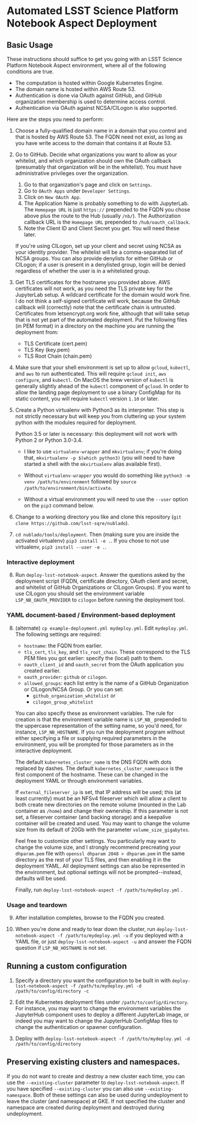 # Automated LSST Science Platform Notebook Aspect Deployment

## Basic Usage

These instructions should suffice to get you going with an LSST
Science Platform Notebook Aspect environment, where all of the following
conditions are true.

- The computation is hosted within Google Kubernetes Engine.
- The domain name is hosted within AWS Route 53.
- Authentication is done via OAuth against GitHub, and GitHub
  organization membership is used to determine access control.
- Authentication via OAuth against NCSA/CILogon is also supported.

Here are the steps you need to perform:

1. Choose a fully-qualified domain name in a domain that you control and
   that is hosted by AWS Route 53.  The FQDN need not exist, as long as
   you have write access to the domain that contains it at Route 53.

2. Go to GitHub.  Decide what organizations you want to allow as your
   whitelist, and which organization should own the OAuth callback
   (presumably that organization will be in the whitelist).  You must
   have administrative privileges over the organization.
   
    1. Go to that organization's page and click on `Settings`.
    2. Go to `OAuth Apps` under `Developer Settings`.
	3. Click on `New OAuth App`.
	4. The Application Name is probably something to do with
       JupyterLab.  The `Homepage URL` is just `https://` prepended to the
       FQDN you chose above plus the route to the Hub (usually `/nb/`).
	   The Authorization callback URL is the `Homepage URL` prepended to
       `/hub/oauth_callback`. 
    5. Note the Client ID and Client Secret you get.  You will need
       these later.
	   
	If you're using CILogon, set up your client and secret using NCSA as
    your identity provider.  The whitelist will be a comma-separated
	list of NCSA groups.  You can also provide denylists for either
    GitHub or CILogon; if a user is present in a denylisted group,
    login will be denied regardless of whether the user is in a
    whitelisted group.

3. Get TLS certificates for the hostname you provided above.  AWS
   certificates will not work, as you need the TLS private key for the
   JupyterLab setup.  A wildcard certificate for the domain would work
   fine.  I do not think a self-signed certificate will work, because
   the GitHub callback will (correctly) note that the certificate chain
   is untrusted.  Certificates from letsencrypt.org work fine, although
   that will take setup that is not yet part of the automated
   deployment.  Put the following files (in PEM format) in a directory
   on the machine you are running the deployment from:
   
    - TLS Certificate (cert.pem)
	- TLS Key (key.pem)
	- TLS Root Chain (chain.pem)
	   
4. Make sure that your shell environment is set up to allow `gcloud`,
   `kubectl`, and `aws` to run authenticated.  This will require `gcloud
   init`, `aws configure`, and `kubectl`.  On MacOS the brew version of
   `kubectl` is generally slightly ahead of the `kubectl` component of
   `gcloud`.  In order to allow the landing page deployment to use a
   binary ConfigMap for its static content, you will require `kubectl`
   version `1.10` or later.

5. Create a Python virtualenv with Python3 as its interpreter.  This
   step is not strictly necessary but will keep you from cluttering up
   your system python with the modules required for deployment.
   
   Python 3.5 or later is necessary: this deployment will not work with
   Python 2 or Python 3.0-3.4.

    - I like to use `virtualenv-wrapper` and `mkvirtualenv`; if you're
   doing that, `mkvirtualenv -p $(which python3)` (you will need to have
   started a shell with the `mkvirtualenv` alias available first).
   
   - Without `virtualenv-wrapper` you would do something like `python3
   -m venv /path/to/environment` followed by `source
   /path/to/environment/bin/activate`.

    - Without a virtual environment you will need to use the `--user`
    option on the `pip3` command below.

6. Change to a working directory you like and clone this repository
   (`git clone https://github.com/lsst-sqre/nublado`).
   
7. `cd nublado/tools/deployment`.  Then (making sure you are
   inside the activated virtualenv) `pip3 install -e .`.  If you chose
   to not use virtualenv, `pip3 install --user -e .`.

### Interactive deployment

8. Run `deploy-lsst-notebook-aspect`.  Answer the questions asked by the
deployment script (FQDN, certificate directory, OAuth client and secret,
and whitelist of GitHub Organizations or CILogon Groups).  If you want to
use CILogon you should set the environment variable
`LSP_NB_OAUTH_PROVIDER` to `cilogon` before running the deployment tool.


### YAML document-based / Environment-based deployment

8. (alternate) `cp example-deployment.yml mydeploy.yml`.  Edit
    `mydeploy.yml`. The following settings are required:
    - `hostname`: the FQDN from earlier.
    - `tls_cert`, `tls_key`, and `tls_root_chain`.  These correspond to
      the TLS PEM files you got earlier: specify the (local) path to
      them.
    - `oauth_client_id` and `oauth_secret` from the OAuth
      application you created earlier.
	- `oauth_provider`: `github` or `cilogon`.
	- `allowed_groups`: each list entry is the name of a GitHub
      Organization or CILogon/NCSA Group.  Or you can set:
        - `github_organization_whitelist` or
        - `cilogon_group_whitelist`
	  
   You can also specify these as environment variables.  The rule for
   creation is that the environment variable name is `LSP_NB_` prepended to
   the uppercase representation of the setting name, so you'd need, for
   instance, `LSP_NB_HOSTNAME`.  If you run the deployment
   program without either specifying a file or supplying required
   parameters in the environment, you will be prompted for those
   parameters as in the interactive deployment.
   
   The default `kubernetes_cluster_name` is the DNS FQDN with dots
   replaced by dashes.  The default `kubernetes_cluster_namespace` is
   the first component of the hostname.  These can be changed in the
   deployment YAML or through environment variables.

   If `external_fileserver_ip` is set, that IP address will be used;
   this (at least currently) must be an NFSv4 fileserver which will
   allow a client to both create new directories on the remote volume
   (mounted in the Lab container as `/home`) and change their
   ownership.  If this parameter is not set, a fileserver container (and
   backing storage) and a keepalive container will be created and
   used.  You may want to change the volume size from its default of
   20Gb with the parameter `volume_size_gigabytes`.

   Feel free to customize other settings.  You particularly may want to
   change the volume size, and I strongly recommend precreating your
   `dhparam.pem` file with `openssl dhparam 2048 > dhparam.pem` in the
   same directory as the rest of your TLS files, and then enabling it in
   the deployment YAML.  All deployment settings can also be represented
   in the environment, but optional settings will not be
   prompted--instead, defaults will be used.

   Finally, run `deploy-lsst-notebook-aspect -f /path/to/mydeploy.yml` .

### Usage and teardown

9. After installation completes, browse to the FQDN you created.

10. When you're done and ready to tear down the cluster, run
    `deploy-lsst-notebook-aspect -f /path/to/mydeploy.yml -u` if you deployed
    with a YAML file, or just `deploy-lsst-notebook-aspect -u` and answer the
	FQDN question if `LSP_NB_HOSTNAME` is not set.

## Running a custom configuration

1. Specify a directory you want the configuration to be built in with
   `deploy-lsst-notebook-aspect -f /path/to/mydeploy.yml -d
   /path/to/config/directory -c`
   
2. Edit the Kubernetes deployment files under
   `/path/to/config/directory`.  For instance, you may want to change
   the environment variables the JupyterHub component uses to deploy a
   different JupyterLab image, or indeed you may want to change the
   JupyterHub ConfigMap files to change the authentication or spawner
   configuration.
   
3. Deploy with `deploy-lsst-notebook-aspect -f /path/to/mydeploy.yml -d
   /path/to/config/directory`
   
## Preserving existing clusters and namespaces.

If you do not want to create and destroy a new cluster each time, you
can use the `--existing-cluster` parameter to
`deploy-lsst-notebook-aspect`.  If you have specified
`--existing-cluster` you can also use `--existing-namespace`.  Both of
these settings can also be used during undeployment to leave the cluster
(and namespace) at GKE.  If not specified the cluster and namespace are
created during deployment and destroyed during undeployment.

   
